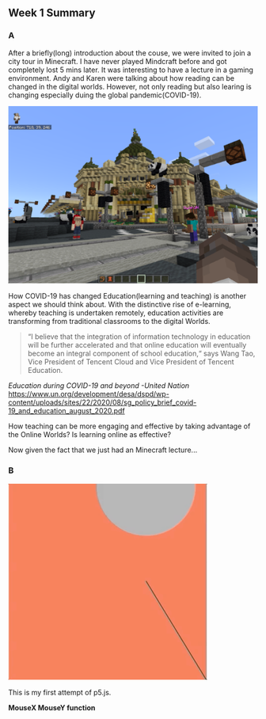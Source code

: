 ## Week 1 Summary

### A

After a briefly(long) introduction about the couse, we were invited to join a city tour in Minecraft. I have never played Mindcraft before and got completely lost 5 mins later. It was interesting to have a lecture in a gaming environment. Andy and Karen were talking about how reading can be changed in the digital worlds. However, not only reading but also learing is changing especially duing the global pandemic(COVID-19).


![Image of Minecraft](https://github.com/Raymondvonz/CodeWords/blob/master/W1/Pic1_Minecraft.PNG)


How COVID-19 has changed Education(learning and teaching) is another aspect we should think about. With the distinctive rise of e-learning, whereby teaching is undertaken remotely, education activities are transforming from traditional classrooms to the digital Worlds. 


> “I believe that the integration of information technology in education will be further accelerated and that online education will eventually become an integral component of school education,“ says Wang Tao, Vice President of Tencent Cloud and Vice President of Tencent Education.


*Education during COVID-19 and beyond -United Nation*
https://www.un.org/development/desa/dspd/wp-content/uploads/sites/22/2020/08/sg_policy_brief_covid-19_and_education_august_2020.pdf

How teaching can be more engaging and effective by taking advantage of the Online Worlds?
Is learning online as effective?

Now given the fact that we just had an Minecraft lecture...


### B

![Image of R](https://github.com/Raymondvonz/CodeWords/blob/master/W1/R.gif)

This is my first attempt of p5.js.

**MouseX MouseY function**
